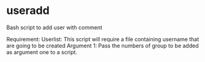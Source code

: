 # useradd
Bash script to add user with comment

Requirement: 
Userlist: This script will require a file containing username that are going to be created 
Argument 1: Pass the numbers of group to be added as argument one to a script.
